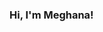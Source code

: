 ### Hi, I'm Meghana!

<!--
**msomu07/msomu07** is a ✨ _special_ ✨ repository because its `README.md` (this file) appears on your GitHub profile.

![Top Langs](https://github-readme-stats.vercel.app/api/top-langs/?username=msomu07&hide=html,javascript,css)
![Skills](https://skillicons.dev/icons?i=java,html,css,js,py,sql)

📫 How to reach me:
Email: <h4 href="mailto:msomu32@gmail.com">msomu32@gmail.com</h4>
🌱 I’m currently learning
[Skills](https://skillicons.dev/icons?i=py)

- 🔭 I’m currently working on ...
- 🌱 I’m currently learning ...
- 👯 I’m looking to collaborate on ...
- 🤔 I’m looking for help with ...
- 💬 Ask me about ...
- 📫 How to reach me: ...
- 😄 Pronouns: ...
- ⚡ Fun fact: ...
-->
